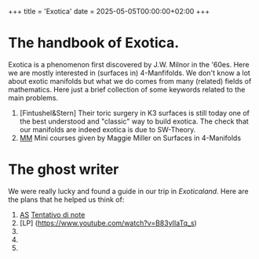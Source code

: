 +++
title = 'Exotica'
date = 2025-05-05T00:00:00+02:00
+++

# The handbook of Exotica.

Exotica is a phenomenon first discovered by J.W. Milnor in the '60es. Here we are mostly interested in (surfaces in) 4-Manfifolds. We don't know a lot about exotic manifolds but what we do comes from many (related) fields of mathematics. Here just a brief collection of some keywords related to the main problems. 

1. [Fintushel&Stern] Their toric surgery in K3 surfaces is still today one of the best understood and "classic" way to build exotica. The check that our manifolds are indeed exotica is due to SW-Theory.
2. [MM](https://www.youtube.com/watch?v=8zjgmEpMyT0&t=25s) Mini courses given by Maggie Miller on Surfaces in 4-Manifolds

# The ghost writer

We were really lucky and found a guide in our trip in *Exoticaland*. Here are the plans that he helped us think of: 

1. [AS](https://www.youtube.com/watch?v=p60ZAqxHq2M) [Tentativo di note](/files/AS_SIMONS.pdf )
2. [LP] (https://www.youtube.com/watch?v=B83yIIaTq_s)
3. 
4. 
5. 